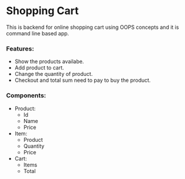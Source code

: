 # Shopping Cart
This is backend for online shopping cart using OOPS concepts and it is command line based app.
### Features:
- Show the products availabe.
- Add product to cart.
- Change the quantity of product.
- Checkout and total sum need to pay to buy the product. 
### Components:
- Product:
    - Id
    - Name
    - Price
- Item:
    - Product
    - Quantity
    - Price
- Cart:
    - Items
    - Total